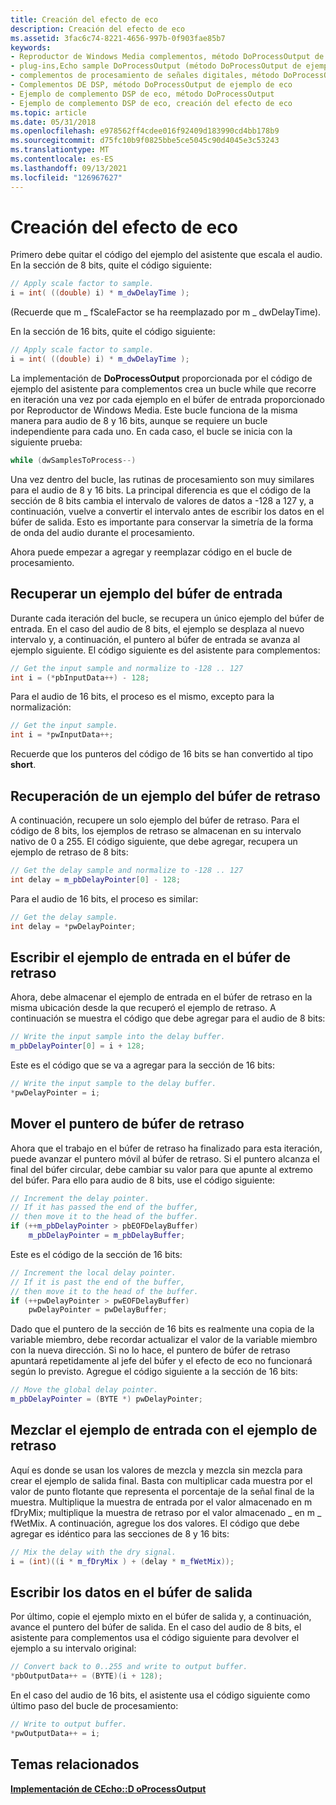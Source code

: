```yaml
---
title: Creación del efecto de eco
description: Creación del efecto de eco
ms.assetid: 3fac6c74-8221-4656-997b-0f903fae85b7
keywords:
- Reproductor de Windows Media complementos, método DoProcessOutput de ejemplo de Echo
- plug-ins,Echo sample DoProcessOutput (método DoProcessOutput de ejemplo de eco)
- complementos de procesamiento de señales digitales, método DoProcessOutput de ejemplo de eco
- Complementos DE DSP, método DoProcessOutput de ejemplo de eco
- Ejemplo de complemento DSP de eco, método DoProcessOutput
- Ejemplo de complemento DSP de eco, creación del efecto de eco
ms.topic: article
ms.date: 05/31/2018
ms.openlocfilehash: e978562ff4cdee016f92409d183990cd4bb178b9
ms.sourcegitcommit: d75fc10b9f0825bbe5ce5045c90d4045e3c53243
ms.translationtype: MT
ms.contentlocale: es-ES
ms.lasthandoff: 09/13/2021
ms.locfileid: "126967627"
---
```

# <a name="creating-the-echo-effect"></a>Creación del efecto de eco

Primero debe quitar el código del ejemplo del asistente que escala el audio. En la sección de 8 bits, quite el código siguiente:


```C++
// Apply scale factor to sample.
i = int( ((double) i) * m_dwDelayTime );

```



(Recuerde que m \_ fScaleFactor se ha reemplazado por m \_ dwDelayTime).

En la sección de 16 bits, quite el código siguiente:


```C++
// Apply scale factor to sample.
i = int( ((double) i) * m_dwDelayTime );

```



La implementación de **DoProcessOutput** proporcionada por el código de ejemplo del asistente para complementos crea un bucle while que recorre en iteración una vez por cada ejemplo en el búfer de entrada proporcionado por Reproductor de Windows Media. Este bucle funciona de la misma manera para audio de 8 y 16 bits, aunque se requiere un bucle independiente para cada uno. En cada caso, el bucle se inicia con la siguiente prueba:


```C++
while (dwSamplesToProcess--)

```



Una vez dentro del bucle, las rutinas de procesamiento son muy similares para el audio de 8 y 16 bits. La principal diferencia es que el código de la sección de 8 bits cambia el intervalo de valores de datos a -128 a 127 y, a continuación, vuelve a convertir el intervalo antes de escribir los datos en el búfer de salida. Esto es importante para conservar la simetría de la forma de onda del audio durante el procesamiento.

Ahora puede empezar a agregar y reemplazar código en el bucle de procesamiento.

## <a name="retrieve-a-sample-from-the-input-buffer"></a>Recuperar un ejemplo del búfer de entrada

Durante cada iteración del bucle, se recupera un único ejemplo del búfer de entrada. En el caso del audio de 8 bits, el ejemplo se desplaza al nuevo intervalo y, a continuación, el puntero al búfer de entrada se avanza al ejemplo siguiente. El código siguiente es del asistente para complementos:


```C++
// Get the input sample and normalize to -128 .. 127
int i = (*pbInputData++) - 128;

```



Para el audio de 16 bits, el proceso es el mismo, excepto para la normalización:


```C++
// Get the input sample.
int i = *pwInputData++;

```



Recuerde que los punteros del código de 16 bits se han convertido al tipo **short**.

## <a name="retrieve-a-sample-from-the-delay-buffer"></a>Recuperación de un ejemplo del búfer de retraso

A continuación, recupere un solo ejemplo del búfer de retraso. Para el código de 8 bits, los ejemplos de retraso se almacenan en su intervalo nativo de 0 a 255. El código siguiente, que debe agregar, recupera un ejemplo de retraso de 8 bits:


```C++
// Get the delay sample and normalize to -128 .. 127
int delay = m_pbDelayPointer[0] - 128;

```



Para el audio de 16 bits, el proceso es similar:


```C++
// Get the delay sample.
int delay = *pwDelayPointer;

```



## <a name="write-the-input-sample-to-the-delay-buffer"></a>Escribir el ejemplo de entrada en el búfer de retraso

Ahora, debe almacenar el ejemplo de entrada en el búfer de retraso en la misma ubicación desde la que recuperó el ejemplo de retraso. A continuación se muestra el código que debe agregar para el audio de 8 bits:


```C++
// Write the input sample into the delay buffer.
m_pbDelayPointer[0] = i + 128;

```



Este es el código que se va a agregar para la sección de 16 bits:


```C++
// Write the input sample to the delay buffer.
*pwDelayPointer = i;

```



## <a name="move-the-delay-buffer-pointer"></a>Mover el puntero de búfer de retraso

Ahora que el trabajo en el búfer de retraso ha finalizado para esta iteración, puede avanzar el puntero móvil al búfer de retraso. Si el puntero alcanza el final del búfer circular, debe cambiar su valor para que apunte al extremo del búfer. Para ello para audio de 8 bits, use el código siguiente:


```C++
// Increment the delay pointer.
// If it has passed the end of the buffer,
// then move it to the head of the buffer.
if (++m_pbDelayPointer > pbEOFDelayBuffer)
    m_pbDelayPointer = m_pbDelayBuffer;

```



Este es el código de la sección de 16 bits:


```C++
// Increment the local delay pointer.
// If it is past the end of the buffer,
// then move it to the head of the buffer.
if (++pwDelayPointer > pwEOFDelayBuffer)
    pwDelayPointer = pwDelayBuffer;

```



Dado que el puntero de la sección de 16 bits es realmente una copia de la variable miembro, debe recordar actualizar el valor de la variable miembro con la nueva dirección. Si no lo hace, el puntero de búfer de retraso apuntará repetidamente al jefe del búfer y el efecto de eco no funcionará según lo previsto. Agregue el código siguiente a la sección de 16 bits:


```C++
// Move the global delay pointer.
m_pbDelayPointer = (BYTE *) pwDelayPointer;

```



## <a name="mix-the-input-sample-with-the-delay-sample"></a>Mezclar el ejemplo de entrada con el ejemplo de retraso

Aquí es donde se usan los valores de mezcla y mezcla sin mezcla para crear el ejemplo de salida final. Basta con multiplicar cada muestra por el valor de punto flotante que representa el porcentaje de la señal final de la muestra. Multiplique la muestra de entrada por el valor almacenado en m fDryMix; multiplique la muestra de retraso por el valor almacenado \_ en m \_ fWetMix. A continuación, agregue los dos valores. El código que debe agregar es idéntico para las secciones de 8 y 16 bits:


```C++
// Mix the delay with the dry signal.
i = (int)((i * m_fDryMix ) + (delay * m_fWetMix));   

```



## <a name="write-the-data-to-the-output-buffer"></a>Escribir los datos en el búfer de salida

Por último, copie el ejemplo mixto en el búfer de salida y, a continuación, avance el puntero del búfer de salida. En el caso del audio de 8 bits, el asistente para complementos usa el código siguiente para devolver el ejemplo a su intervalo original:


```C++
// Convert back to 0..255 and write to output buffer.
*pbOutputData++ = (BYTE)(i + 128);

```



En el caso del audio de 16 bits, el asistente usa el código siguiente como último paso del bucle de procesamiento:


```C++
// Write to output buffer.
*pwOutputData++ = i;

```



## <a name="related-topics"></a>Temas relacionados

<dl> <dt>

[**Implementación de CEcho::D oProcessOutput**](implementing-cecho--doprocessoutput.md)
</dt> </dl>

 

 




